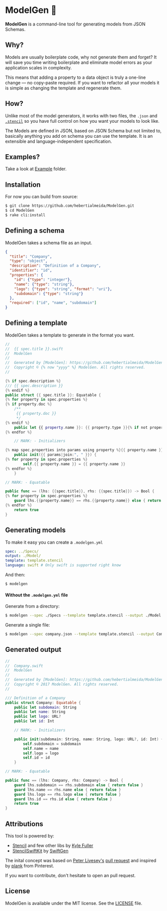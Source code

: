 # ModelGen 🎰

**ModelGen** is a command-line tool for generating models from JSON Schemas. 

## Why?

Models are usually boilerplate code, why not generate them and forget? It will save you time writing boilerplate and eliminate model errors as your application scales in complexity.

This means that adding a property to a data object is truly a one-line change — no copy-paste required. If you want to refactor all your models it is simple as changing the template and regenerate them.

## How?

Unlike most of the model generators, it works with two files, the `.json` and [`.stencil`](https://github.com/kylef/Stencil) so you have full control on how you want your models to look like.

The Models are defined in JSON, based on JSON Schema but not limited to, basically anything you add on schema you can use the template. It is an extensible and language-independent specification.

## Examples?

Take a look at [Example](/Example) folder.

## Installation

For now you can build from source:
```sh
$ git clone https://github.com/hebertialmeida/ModelGen.git
$ cd ModelGen
$ rake cli:install
```

## Defining a schema

ModelGen takes a schema file as an input.

```json
{
  "title": "Company",
  "type": "object",
  "description": "Definition of a Company",
  "identifier": "id",
  "properties": {
    "id": {"type": "integer"},
    "name": {"type": "string"},
    "logo": {"type": "string", "format": "uri"},
    "subdomain": {"type": "string"}
  },
  "required": ["id", "name", "subdomain"]
}
```

## Defining a template

ModelGen takes a template to generate in the format you want.

```swift
//
//  {{ spec.title }}.swift
//  ModelGen
//
//  Generated by [ModelGen]: https://github.com/hebertialmeida/ModelGen
//  Copyright © {% now "yyyy" %} ModelGen. All rights reserved.
//

{% if spec.description %}
/// {{ spec.description }}
{% endif %}
public struct {{ spec.title }}: Equatable {
{% for property in spec.properties %}
{% if property.doc %}
    /**
     {{ property.doc }}
     */
{% endif %}
    public let {{ property.name }}: {{ property.type }}{% if not property.required %}?{% endif %}
{% endfor %}

    // MARK: - Initializers

{% map spec.properties into params using property %}{{ property.name }}: {{ property.type }}{% if not property.required %}?{% endif %}{% endmap %}
    public init({{ params|join:", " }}) {
{% for property in spec.properties %}
        self.{{ property.name }} = {{ property.name }}
{% endfor %}
    }

// MARK: - Equatable

public func == (lhs: {{spec.title}}, rhs: {{spec.title}}) -> Bool {
{% for property in spec.properties %}
    guard lhs.{{property.name}} == rhs.{{property.name}} else { return false }
{% endfor %}
    return true
}

```

## Generating models

To make it easy you can create a `.modelgen.yml`

```yaml
spec: ../Specs/
output: ./Model/
template: template.stencil
language: swift # Only swift is supported right know
```

And then:
```sh
$ modelgen
```

#### Without the `.modelgen.yml` file

Generate from a directory:

```sh
$ modelgen --spec ./Specs --template template.stencil --output ./Model
```

Generate a single file:
 
```sh
$ modelgen --spec company.json --template template.stencil --output Company.swift
```

## Generated output

```swift
//
//  Company.swift
//  ModelGen
//
//  Generated by [ModelGen]: https://github.com/hebertialmeida/ModelGen
//  Copyright © 2017 ModelGen. All rights reserved.
//

/// Definition of a Company
public struct Company: Equatable {
    public let subdomain: String
    public let name: String
    public let logo: URL?
    public let id: Int

    // MARK: - Initializers

    public init(subdomain: String, name: String, logo: URL?, id: Int) {
        self.subdomain = subdomain
        self.name = name
        self.logo = logo
        self.id = id
    }

// MARK: - Equatable

public func == (lhs: Company, rhs: Company) -> Bool {
    guard lhs.subdomain == rhs.subdomain else { return false }
    guard lhs.name == rhs.name else { return false }
    guard lhs.logo == rhs.logo else { return false }
    guard lhs.id == rhs.id else { return false }
    return true
}
```

## Attributions

This tool is powered by:

- [Stencil](https://github.com/kylef/Stencil) and few other libs by [Kyle Fuller](https://github.com/kylef)
- [StencilSwiftKit](https://github.com/SwiftGen/StencilSwiftKit) by [SwiftGen](https://github.com/SwiftGen/)

The inital concept was based on [Peter Livesey's](https://github.com/plivesey) [pull request](https://github.com/SwiftGen/SwiftGen/pull/188) and inspired by [plank](https://github.com/pinterest/plank) from Pinterest.

If you want to contribute, don't hesitate to open an pull request.

## License

ModelGen is available under the MIT license. See the [LICENSE](/LICENSE) file.
